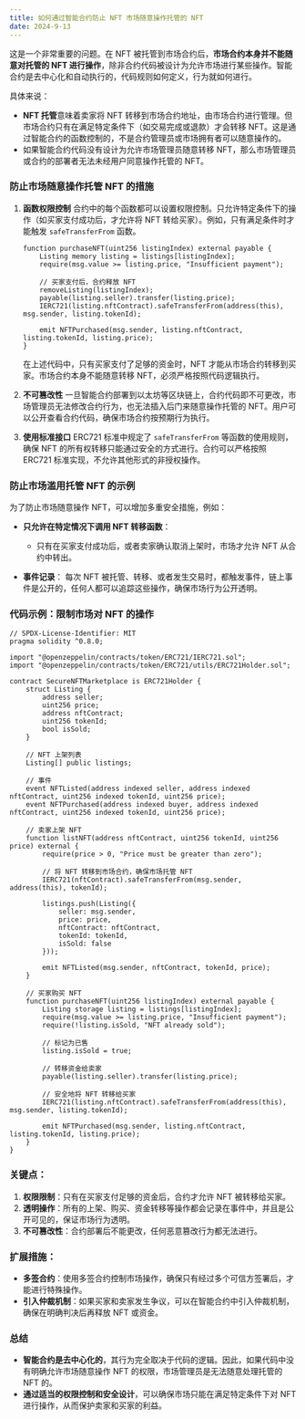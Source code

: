 ```yaml
---
title: 如何通过智能合约防止 NFT 市场随意操作托管的 NFT
date: 2024-9-13
---
```


这是一个非常重要的问题。在 NFT 被托管到市场合约后，**市场合约本身并不能随意对托管的 NFT 进行操作**，除非合约代码被设计为允许市场进行某些操作。智能合约是去中心化和自动执行的，代码规则如何定义，行为就如何进行。

具体来说：
- **NFT 托管**意味着卖家将 NFT 转移到市场合约地址，由市场合约进行管理。但市场合约只有在满足特定条件下（如交易完成或退款）才会转移 NFT。这是通过智能合约的函数控制的，不是合约管理员或市场拥有者可以随意操作的。
- 如果智能合约代码没有设计为允许市场管理员随意转移 NFT，那么市场管理员或合约的部署者无法未经用户同意操作托管的 NFT。

### 防止市场随意操作托管 NFT 的措施

1. **函数权限控制**
   合约中的每个函数都可以设置权限控制。只允许特定条件下的操作（如买家支付成功后，才允许将 NFT 转给买家）。例如，只有满足条件时才能触发 `safeTransferFrom` 函数。

   ```solidity
   function purchaseNFT(uint256 listingIndex) external payable {
       Listing memory listing = listings[listingIndex];
       require(msg.value >= listing.price, "Insufficient payment");

       // 买家支付后，合约释放 NFT
       removeListing(listingIndex);
       payable(listing.seller).transfer(listing.price);
       IERC721(listing.nftContract).safeTransferFrom(address(this), msg.sender, listing.tokenId);

       emit NFTPurchased(msg.sender, listing.nftContract, listing.tokenId, listing.price);
   }
   ```

   在上述代码中，只有买家支付了足够的资金时，NFT 才能从市场合约转移到买家。市场合约本身不能随意转移 NFT，必须严格按照代码逻辑执行。

2. **不可篡改性**
   一旦智能合约部署到以太坊等区块链上，合约代码即不可更改，市场管理员无法修改合约行为，也无法插入后门来随意操作托管的 NFT。用户可以公开查看合约代码，确保市场合约按预期行为执行。

3. **使用标准接口**
   ERC721 标准中规定了 `safeTransferFrom` 等函数的使用规则，确保 NFT 的所有权转移只能通过安全的方式进行。合约可以严格按照 ERC721 标准实现，不允许其他形式的非授权操作。

### 防止市场滥用托管 NFT 的示例

为了防止市场随意操作 NFT，可以增加多重安全措施，例如：

- **只允许在特定情况下调用 NFT 转移函数**：
  - 只有在买家支付成功后，或者卖家确认取消上架时，市场才允许 NFT 从合约中转出。
  
- **事件记录**：
  每次 NFT 被托管、转移、或者发生交易时，都触发事件，链上事件是公开的，任何人都可以追踪这些操作，确保市场行为公开透明。

### 代码示例：限制市场对 NFT 的操作

```solidity
// SPDX-License-Identifier: MIT
pragma solidity ^0.8.0;

import "@openzeppelin/contracts/token/ERC721/IERC721.sol";
import "@openzeppelin/contracts/token/ERC721/utils/ERC721Holder.sol";

contract SecureNFTMarketplace is ERC721Holder {
    struct Listing {
        address seller;
        uint256 price;
        address nftContract;
        uint256 tokenId;
        bool isSold;
    }

    // NFT 上架列表
    Listing[] public listings;

    // 事件
    event NFTListed(address indexed seller, address indexed nftContract, uint256 indexed tokenId, uint256 price);
    event NFTPurchased(address indexed buyer, address indexed nftContract, uint256 indexed tokenId, uint256 price);

    // 卖家上架 NFT
    function listNFT(address nftContract, uint256 tokenId, uint256 price) external {
        require(price > 0, "Price must be greater than zero");

        // 将 NFT 转移到市场合约，确保市场托管 NFT
        IERC721(nftContract).safeTransferFrom(msg.sender, address(this), tokenId);

        listings.push(Listing({
            seller: msg.sender,
            price: price,
            nftContract: nftContract,
            tokenId: tokenId,
            isSold: false
        }));

        emit NFTListed(msg.sender, nftContract, tokenId, price);
    }

    // 买家购买 NFT
    function purchaseNFT(uint256 listingIndex) external payable {
        Listing storage listing = listings[listingIndex];
        require(msg.value >= listing.price, "Insufficient payment");
        require(!listing.isSold, "NFT already sold");

        // 标记为已售
        listing.isSold = true;

        // 转移资金给卖家
        payable(listing.seller).transfer(listing.price);

        // 安全地将 NFT 转移给买家
        IERC721(listing.nftContract).safeTransferFrom(address(this), msg.sender, listing.tokenId);

        emit NFTPurchased(msg.sender, listing.nftContract, listing.tokenId, listing.price);
    }
}
```

### 关键点：
1. **权限限制**：只有在买家支付足够的资金后，合约才允许 NFT 被转移给买家。
2. **透明操作**：所有的上架、购买、资金转移等操作都会记录在事件中，并且是公开可见的，保证市场行为透明。
3. **不可篡改性**：合约部署后不能更改，任何恶意篡改行为都无法进行。

### 扩展措施：
- **多签合约**：使用多签合约控制市场操作，确保只有经过多个可信方签署后，才能进行特殊操作。
- **引入仲裁机制**：如果买家和卖家发生争议，可以在智能合约中引入仲裁机制，确保在明确判决后再释放 NFT 或资金。

### 总结
- **智能合约是去中心化的**，其行为完全取决于代码的逻辑。因此，如果代码中没有明确允许市场随意操作 NFT 的权限，市场管理员是无法随意处理托管的 NFT 的。
- **通过适当的权限控制和安全设计**，可以确保市场只能在满足特定条件下对 NFT 进行操作，从而保护卖家和买家的利益。


